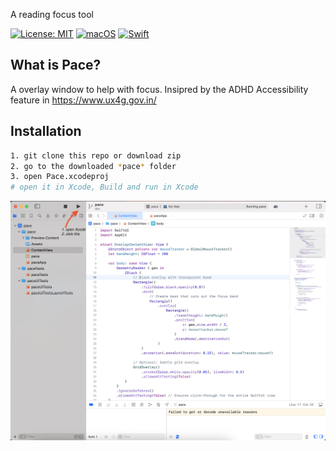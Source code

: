 A reading focus tool

[![License: MIT](https://img.shields.io/badge/License-MIT-yellow.svg)](https://opensource.org/licenses/MIT)
[![macOS](https://img.shields.io/badge/macOS-11.0+-blue.svg)](https://www.apple.com/macos/)
[![Swift](https://img.shields.io/badge/Swift-5.5+-orange.svg)](https://swift.org/)

## What is Pace?
A overlay window to help with focus. 
Insipred by the ADHD Accessibility feature in https://www.ux4g.gov.in/


## Installation

```bash
1. git clone this repo or download zip
2. go to the downloaded *pace* folder
3. open Pace.xcodeproj
# open it in Xcode, Build and run in Xcode
```

![alt text](image.png)
